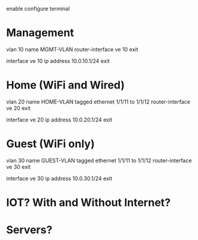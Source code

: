 enable
configure terminal

# Management

vlan 10 name MGMT-VLAN
router-interface ve 10
exit

interface ve 10
ip address 10.0.10.1/24
exit

# Home (WiFi and Wired)

vlan 20 name HOME-VLAN
tagged ethernet 1/1/11 to 1/1/12
router-interface ve 20
exit

interface ve 20
ip address 10.0.20.1/24
exit

# Guest (WiFi only)

vlan 30 name GUEST-VLAN
tagged ethernet 1/1/11 to 1/1/12
router-interface ve 30
exit

interface ve 30
ip address 10.0.30.1/24
exit

# IOT? With and Without Internet?

# Servers?
